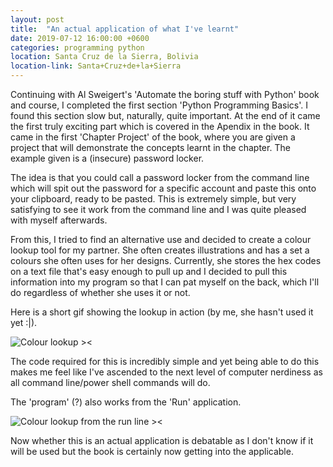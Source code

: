 ```yaml
---
layout: post
title:  "An actual application of what I've learnt"
date: 2019-07-12 16:00:00 +0600
categories: programming python
location: Santa Cruz de la Sierra, Bolivia
location-link: Santa+Cruz+de+la+Sierra
---
```


Continuing with Al Sweigert's 'Automate the boring stuff with Python' book and course, I completed the first section 'Python Programming Basics'. I found this section slow but, naturally, quite important. At the end of it came the first truly exciting part which is covered in the Apendix in the book. It came in the first 'Chapter Project' of the book, where you are given a project that will demonstrate the concepts learnt in the chapter. The example given is a (insecure) password locker.

<!--description-->

The idea is that you could call a password locker from the command line which will spit out the password for a specific account and paste this onto your clipboard, ready to be pasted. This is extremely simple, but very satisfying to see it work from the command line and I was quite pleased with myself afterwards.

From this, I tried to find an alternative use and decided to create a colour lookup tool for my partner. She often creates illustrations and has a set a colours she often uses for her designs. Currently, she stores the hex codes on a text file that's easy enough to pull up and I decided to pull this information into my program so that I can pat myself on the back, which I'll do regardless of whether she uses it or not.

Here is a short gif showing the lookup in action (by me, she hasn't used it yet :\|).

![Colour lookup ><]({{site.baseurl}}/assets/img/ColourLookup.gif)

The code required for this is incredibly simple and yet being able to do this makes me feel like I've ascended to the next level of computer nerdiness as all command line/power shell commands will do.

The 'program' (?) also works from the 'Run' application.

![Colour lookup from the run line ><]({{site.baseurl}}/assets/img/ColourLookup_Run.gif)

Now whether this is an actual application is debatable as I don't know if it will be used but the book is certainly now getting into the applicable.
